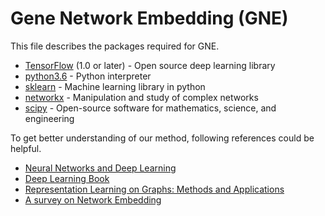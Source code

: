 # Gene Network Embedding (GNE)

This file describes the packages required for GNE.
* [TensorFlow](https://www.tensorflow.org/) (1.0 or later) - Open source deep learning library
* [python3.6](https://www.python.org/) - Python interpreter
* [sklearn](http://scikit-learn.org/stable/) - Machine learning library in python
* [networkx](https://networkx.github.io) - Manipulation and study of complex networks
* [scipy](https://www.scipy.org) - Open-source software for mathematics, science, and engineering


To get better understanding of our method, following references could be helpful. 
* [Neural Networks and Deep Learning](http://neuralnetworksanddeeplearning.com)
* [Deep Learning Book](http://www.deeplearningbook.org)
* [Representation Learning on Graphs: Methods and Applications](https://arxiv.org/pdf/1709.05584.pdf)
* [A survey on Network Embedding](https://arxiv.org/pdf/1711.08752.pdf)
